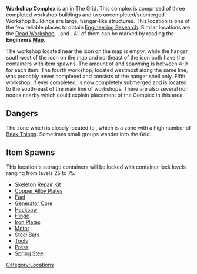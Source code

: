 **Workshop Complex** is an [](Ancient_Locations.md) in The Grid. This complex is
comprised of three completed workshop buildings and two
uncompleted/submerged. Workshop buildings are large, hangar-like
structures. This location is one of the few reliable places to
obtain [Engineering Research](Engineering_Research.md "wikilink"). Similar
locations are the [Dead Workshop](Dead_Workshop.md "wikilink"), [](Deadland_Workshop.md), and [](Post-Ancient_Workshop.md). All of them can be marked
by reading the **Engineers [Map](Maps.md "wikilink")**.

The workshop located near the icon on the map is empty, while the hangar
southwest of the icon on the map and northeast of the icon both have the
containers with item spawns. The amount of [](Ancient_Science_Book.md) and [](Engineering_Research.md) spawning is between 4-9 for
each item. The fourth workshop, located westmost along the same line,
was probably never completed and consists of the hanger shell only.
Fifth workshop, if ever completed, is now completely submerged and is
located to the south-east of the main line of workshops. There are also
several iron nodes nearby which could explain placement of the Complex
in this area.

## Dangers

The zone which is closely located to [](The_Crater.md), which is a zone with a high number of
[Beak Things](Beak_Thing.md "wikilink"). Sometimes small groups wander into
the Grid.

## Item Spawns

This location's storage containers will be locked with container lock
levels ranging from levels 25 to 75.

- [Skeleton Repair Kit](Skeleton_Repair_Kit.md "wikilink")
- [Copper Alloy Plates](Copper_Alloy_Plates.md "wikilink")
- [Fuel](Fuel.md "wikilink")
- [Generator Core](Generator_Core.md "wikilink")
- [Hacksaw](Hacksaw.md "wikilink")
- [Hinge](Hinge.md "wikilink")
- [Iron Plates](Iron_Plates.md "wikilink")
- [Motor](Motor.md "wikilink")
- [Steel Bars](Steel_Bars.md "wikilink")
- [Tools](Tools.md "wikilink")
- [Press](Press.md "wikilink")
- [Spring Steel](Spring_Steel.md "wikilink")

[Category:Locations](Category:Locations "wikilink")